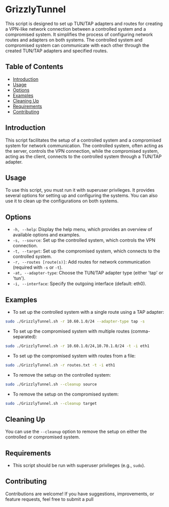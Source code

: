 # GrizzlyTunnel

This script is designed to set up TUN/TAP adapters and routes for creating a VPN-like network connection between a controlled system and a compromised system. It simplifies the process of configuring network routes and adapters on both systems. The controlled system and compromised system can communicate with each other through the created TUN/TAP adapters and specified routes.

## Table of Contents

- [Introduction](#introduction)
- [Usage](#usage)
- [Options](#options)
- [Examples](#examples)
- [Cleaning Up](#cleaning-up)
- [Requirements](#requirements)
- [Contributing](#contributing)

## Introduction

This script facilitates the setup of a controlled system and a compromised system for network communication. The controlled system, often acting as the server, controls the VPN connection, while the compromised system, acting as the client, connects to the controlled system through a TUN/TAP adapter.

## Usage

To use this script, you must run it with superuser privileges. It provides several options for setting up and configuring the systems. You can also use it to clean up the configurations on both systems.

## Options

- `-h, --help`: Display the help menu, which provides an overview of available options and examples.
- `-s, --source`: Set up the controlled system, which controls the VPN connection.
- `-t, --target`: Set up the compromised system, which connects to the controlled system.
- `-r, --routes [route(s)]`: Add routes for network communication (required with `-s` or `-t`).
- `-at, --adapter-type`: Choose the TUN/TAP adapter type (either 'tap' or 'tun').
- `-i, --interface`: Specify the outgoing interface (default: eth0).

## Examples

- To set up the controlled system with a single route using a TAP adapter:

```bash
sudo ./GrizzlyTunnel.sh -r 10.60.1.0/24 --adapter-type tap -s
```

- To set up the compromised system with multiple routes (comma-separated):

```bash
sudo ./GrizzlyTunnel.sh -r 10.60.1.0/24,10.70.1.0/24 -t -i eth1
```

- To set up the compromised system with routes from a file:

```bash
sudo ./GrizzlyTunnel.sh -r routes.txt -t -i eth1
```

- To remove the setup on the controlled system:

```bash
sudo ./GrizzlyTunnel.sh --cleanup source
```

- To remove the setup on the compromised system:

```bash
sudo ./GrizzlyTunnel.sh --cleanup target
```


## Cleaning Up

You can use the `--cleanup` option to remove the setup on either the controlled or compromised system.

## Requirements

- This script should be run with superuser privileges (e.g., `sudo`).

## Contributing

Contributions are welcome! If you have suggestions, improvements, or feature requests, feel free to submit a pull 
